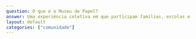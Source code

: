 ```yaml
---
question: O que é o Museu de Papel?
answer: Uma experiência coletiva em que participam famílias, escolas e organizações na construção de um museu todo feito de papel.
layout: default
categories: ["comunidade"]
---
```

